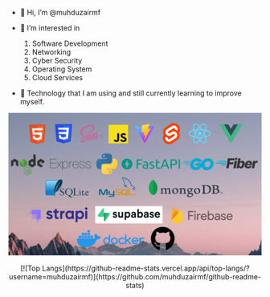 - 👋 Hi, I’m @muhduzairmf

- 👀 I’m interested in 
  1. Software Development
  2. Networking
  3. Cyber Security
  4. Operating System
  5. Cloud Services

- 🌱 Technology that I am using and still currently learning to improve myself.        
  
![Tech Stack Banner](https://raw.githubusercontent.com/muhduzairmf/muhduzairmf/master/my_tech_stack.png)    

<p align="center">
[![Top Langs](https://github-readme-stats.vercel.app/api/top-langs/?username=muhduzairmf)](https://github.com/muhduzairmf/github-readme-stats)
</p>
